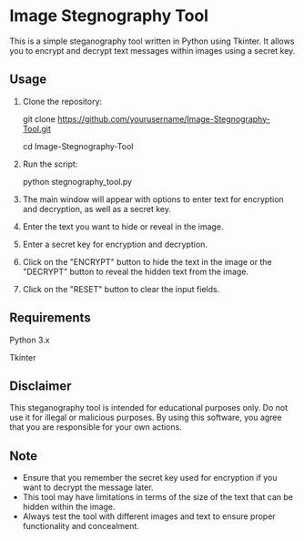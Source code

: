 # Image Stegnography Tool

This is a simple steganography tool written in Python using Tkinter. It allows you to encrypt and decrypt text messages within images using a secret key.

## Usage

1. Clone the repository:

   git clone https://github.com/yourusername/Image-Stegnography-Tool.git
   
   cd Image-Stegnography-Tool

2. Run the script: 

   python stegnography_tool.py

3. The main window will appear with options to enter text for encryption and decryption, as well as a secret key.

4. Enter the text you want to hide or reveal in the image.

5. Enter a secret key for encryption and decryption.

6. Click on the "ENCRYPT" button to hide the text in the image or the "DECRYPT" button to reveal the hidden text from the image.

7. Click on the "RESET" button to clear the input fields.
   

## Requirements

Python 3.x

Tkinter 


## Disclaimer
This steganography tool is intended for educational purposes only. Do not use it for illegal or malicious purposes. By using this software, you agree that you are responsible for your own actions.

## Note
- Ensure that you remember the secret key used for encryption if you want to decrypt the message later.
- This tool may have limitations in terms of the size of the text that can be hidden within the image.
- Always test the tool with different images and text to ensure proper functionality and concealment.

